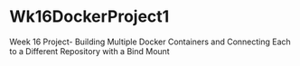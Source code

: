 # Wk16DockerProject1
Week 16 Project- Building Multiple Docker Containers and Connecting Each to a Different Repository with a Bind Mount
